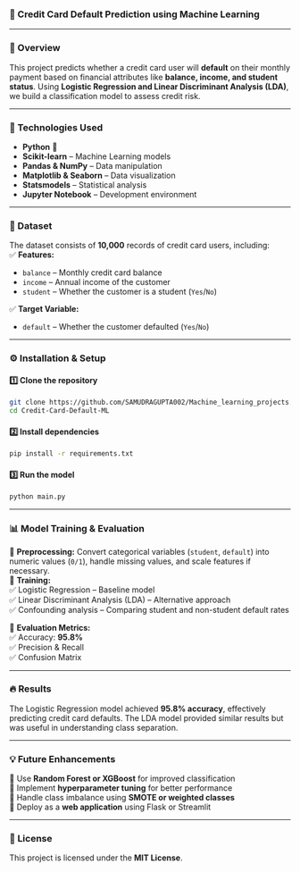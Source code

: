 ### 🏦 Credit Card Default Prediction using Machine Learning  

---

### 📌 Overview  
This project predicts whether a credit card user will **default** on their monthly payment based on financial attributes like **balance, income, and student status**. Using **Logistic Regression and Linear Discriminant Analysis (LDA)**, we build a classification model to assess credit risk.  

---

### 🚀 Technologies Used  
- **Python** 🐍  
- **Scikit-learn** – Machine Learning models  
- **Pandas & NumPy** – Data manipulation  
- **Matplotlib & Seaborn** – Data visualization  
- **Statsmodels** – Statistical analysis  
- **Jupyter Notebook** – Development environment  

---

### 📂 Dataset  
The dataset consists of **10,000** records of credit card users, including:  
✅ **Features:**  
   - `balance` – Monthly credit card balance  
   - `income` – Annual income of the customer  
   - `student` – Whether the customer is a student (`Yes`/`No`)  

✅ **Target Variable:**  
   - `default` – Whether the customer defaulted (`Yes`/`No`)  

---

### ⚙️ Installation & Setup  
#### 1️⃣ Clone the repository  
```bash
git clone https://github.com/SAMUDRAGUPTA002/Machine_learning_projects.git  
cd Credit-Card-Default-ML  
```
#### 2️⃣ Install dependencies  
```bash
pip install -r requirements.txt  
```
#### 3️⃣ Run the model  
```bash
python main.py  
```

---

### 📊 Model Training & Evaluation  
🔹 **Preprocessing:** Convert categorical variables (`student`, `default`) into numeric values (`0/1`), handle missing values, and scale features if necessary.  
🔹 **Training:**  
   ✅ Logistic Regression – Baseline model  
   ✅ Linear Discriminant Analysis (LDA) – Alternative approach  
   ✅ Confounding analysis – Comparing student and non-student default rates  

🔹 **Evaluation Metrics:**  
✅ Accuracy: **95.8%**  
✅ Precision & Recall  
✅ Confusion Matrix  

---

### 🔥 Results  
The Logistic Regression model achieved **95.8% accuracy**, effectively predicting credit card defaults. The LDA model provided similar results but was useful in understanding class separation.  

---

### 💡 Future Enhancements  
🚀 Use **Random Forest or XGBoost** for improved classification  
🚀 Implement **hyperparameter tuning** for better performance  
🚀 Handle class imbalance using **SMOTE or weighted classes**  
🚀 Deploy as a **web application** using Flask or Streamlit  

---

### 📜 License  
This project is licensed under the **MIT License**.  

